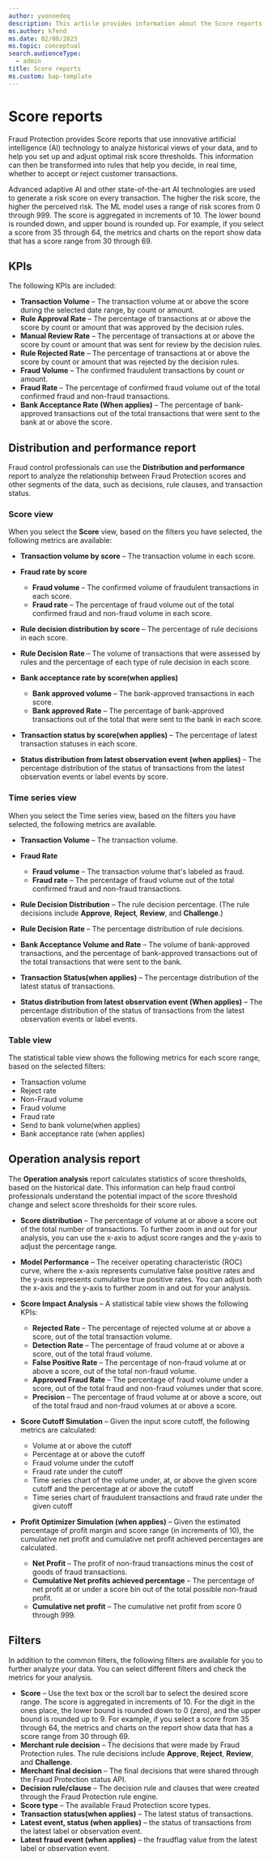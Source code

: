 ```yaml
---
author: yvonnedeq
description: This article provides information about the Score reports of Dynamics 365 Fraud Protection.
ms.author: kfend
ms.date: 02/08/2023
ms.topic: conceptual
search.audienceType:
  - admin
title: Score reports
ms.custom: bap-template
---
```


# Score reports

Fraud Protection provides Score reports that use innovative artificial intelligence (AI) technology to analyze historical views of your data, and to help you set up and adjust optimal risk score thresholds. This information can then be transformed into rules that help you decide, in real time, whether to accept or reject customer transactions.

Advanced adaptive AI and other state-of-the-art AI technologies are used to generate a risk score on every transaction. The higher the risk score, the higher the perceived risk. The ML model uses a range of risk scores from 0 through 999. The score is aggregated in increments of 10. The lower bound is rounded down, and upper bound is rounded up. For example, if you select a score from 35 through 64, the metrics and charts on the report show data that has a score range from 30 through 69.

## KPIs
The following KPIs are included:

- **Transaction Volume** – The transaction volume at or above the score during the selected date range, by count or amount.
- **Rule Approval Rate** – The percentage of transactions at or above the score by count or amount that was approved by the decision rules.
- **Manual Review Rate** – The percentage of transactions at or above the score by count or amount that was sent for review by the decision rules.
- **Rule Rejected Rate** – The percentage of transactions at or above the score by count or amount that was rejected by the decision rules.
- **Fraud Volume** – The confirmed fraudulent transactions by count or amount.
- **Fraud Rate** – The percentage of confirmed fraud volume out of the total confirmed fraud and non-fraud transactions.
- **Bank Acceptance Rate (When applies)** – The percentage of bank-approved transactions out of the total transactions that were sent to the bank at or above the score.

## Distribution and performance report
Fraud control professionals can use the **Distribution and performance** report to analyze the relationship between Fraud Protection scores and other segments of the data, such as decisions, rule clauses, and transaction status.

### Score view
When you select the **Score** view, based on the filters you have selected, the following metrics are available:

- **Transaction volume by score** – The transaction volume in each score.
- **Fraud rate by score**

    - **Fraud volume** – The confirmed volume of fraudulent transactions in each score.
    - **Fraud rate** – The percentage of fraud volume out of the total confirmed fraud and non-fraud volume in each score.

- **Rule decision distribution by score** – The percentage of rule decisions in each score.
- **Rule Decision Rate** – The volume of transactions that were assessed by rules and the percentage of each type of rule decision in each score.
- **Bank acceptance rate by score(when applies)**

    - **Bank approved volume** – The bank-approved transactions in each score.
    - **Bank approved Rate** – The percentage of bank-approved transactions out of the total that were sent to the bank in each score.
- **Transaction status by score(when applies)** – The percentage of latest transaction statuses in each score.
- **Status distribution from latest observation event (when applies)** – The percentage distribution of the status of transactions from the latest observation events or label events by score.

### Time series view
When you select the Time series view, based on the filters you have selected, the following metrics are available.

- **Transaction Volume** – The transaction volume.
- **Fraud Rate**

    - **Fraud volume** – The transaction volume that's labeled as fraud.
    - **Fraud rate** – The percentage of fraud volume out of the total confirmed fraud and non-fraud transactions.

- **Rule Decision Distribution** – The rule decision percentage. (The rule decisions include **Approve**, **Reject**, **Review**, and **Challenge**.)
- **Rule Decision Rate** – The percentage distribution of rule decisions.
- **Bank Acceptance Volume and Rate** – The volume of bank-approved transactions, and the percentage of bank-approved transactions out of the total transactions that were sent to the bank.
- **Transaction Status(when applies)** – The percentage distribution of the latest status of transactions.
- **Status distribution from latest observation event (When applies)** – The percentage distribution of the status of transactions from the latest observation events or label events.

### Table view
The statistical table view shows the following metrics for each score range, based on the selected filters:

- Transaction volume
- Reject rate
- Non-Fraud volume
- Fraud volume
- Fraud rate
- Send to bank volume(when applies)
- Bank acceptance rate (when applies)

## Operation analysis report
The **Operation analysis** report calculates statistics of score thresholds, based on the historical date. This information can help fraud control professionals understand the potential impact of the score threshold change and select score thresholds for their score rules.

- **Score distribution** – The percentage of volume at or above a score out of the total number of transactions. To further zoom in and out for your analysis, you can use the x-axis to adjust score ranges and the y-axis to adjust the percentage range.
- **Model Performance** – The receiver operating characteristic (ROC) curve, where the x-axis represents cumulative false positive rates and the y-axis represents cumulative true positive rates. You can adjust both the x-axis and the y-axis to further zoom in and out for your analysis.
- **Score Impact Analysis** – A statistical table view shows the following KPIs:

    - **Rejected Rate** – The percentage of rejected volume at or above a score, out of the total transaction volume.
    - **Detection Rate** – The percentage of fraud volume at or above a score, out of the total fraud volume.
    - **False Positive Rate** – The percentage of non-fraud volume at or above a score, out of the total non-fraud volume.
    - **Approved Fraud Rate** – The percentage of fraud volume under a score, out of the total fraud and non-fraud volumes under that score.
    - **Precision** – The percentage of fraud volume at or above a score, out of the total fraud and non-fraud volumes at or above a score.

- **Score Cutoff Simulation** – Given the input score cutoff, the following metrics are calculated:

    - Volume at or above the cutoff
    - Percentage at or above the cutoff
    - Fraud volume under the cutoff
    - Fraud rate under the cutoff
    - Time series chart of the volume under, at, or above the given score cutoff and the percentage at or above the cutoff
    - Time series chart of fraudulent transactions and fraud rate under the given cutoff

- **Profit Optimizer Simulation (when applies)** – Given the estimated percentage of profit margin and score range (in increments of 10), the cumulative net profit and cumulative net profit achieved percentages are calculated.

    - **Net Profit** – The profit of non-fraud transactions minus the cost of goods of fraud transactions.
    - **Cumulative Net profits achieved percentage** – The percentage of net profit at or under a score bin out of the total possible non-fraud profit.
    - **Cumulative net profit** – The cumulative net profit from score 0 through 999.

## Filters
In addition to the common filters, the following filters are available for you to further analyze your data. You can select different filters and check the metrics for your analysis.

- **Score** – Use the text box or the scroll bar to select the desired score range. The score is aggregated in increments of 10. For the digit in the ones place, the lower bound is rounded down to 0 (zero), and the upper bound is rounded up to 9. For example, if you select a score from 35 through 64, the metrics and charts on the report show data that has a score range from 30 through 69.
- **Merchant rule decision** – The decisions that were made by Fraud Protection rules. The rule decisions include **Approve**, **Reject**, **Review**, and **Challenge**.
- **Merchant final decision** – The final decisions that were shared through the Fraud Protection status API.
- **Decision rule/clause** – The decision rule and clauses that were created through the Fraud Protection rule engine.
- **Score type** – The available Fraud Protection score types.
- **Transaction status(when applies)** – The latest status of transactions.
- **Latest event, status (when applies)** – the status of transactions from the latest label or observation event.  
- **Latest fraud event (when applies)** – the fraudflag value from the latest label or observation event.
